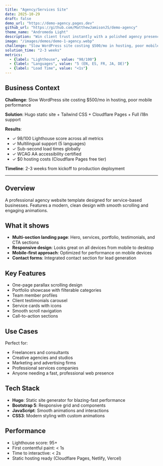 ```yaml
---
title: "Agency/Services Site"
date: 2025-10-29
draft: false
demo_url: "https://demo-agency.pages.dev"
github_url: "https://github.com/MatthewJamisonJS/demo-agency"
theme_name: "Andromeda Light"
description: "Win client trust instantly with a polished agency presence. Showcase your portfolio, convert visitors into leads, and establish credibility—launch-ready in weeks with zero hosting costs and 98/100 performance."
image: "/images/demos/demo-1-agency.webp"
challenge: "Slow WordPress site costing $500/mo in hosting, poor mobile performance"
solution_time: "2-3 weeks"
metrics:
  - {label: "Lighthouse", value: "98/100"}
  - {label: "Languages", value: "5 (EN, ES, FR, JA, DE)"}
  - {label: "Load Time", value: "<1s"}
---
```


## Business Context

**Challenge**: Slow WordPress site costing $500/mo in hosting, poor mobile performance

**Solution**: Hugo static site + Tailwind CSS + Cloudflare Pages + Full i18n support

**Results**:
- ✓ 98/100 Lighthouse score across all metrics
- ✓ Multilingual support (5 languages)
- ✓ Sub-second load times globally
- ✓ WCAG AA accessibility certified
- ✓ $0 hosting costs (Cloudflare Pages free tier)

**Timeline**: 2-3 weeks from kickoff to production deployment

---

## Overview

A professional agency website template designed for service-based businesses. Features a modern, clean design with smooth scrolling and engaging animations.

## What it shows

- **Multi-section landing page**: Hero, services, portfolio, testimonials, and CTA sections
- **Responsive design**: Looks great on all devices from mobile to desktop
- **Mobile-first approach**: Optimized for performance on mobile devices
- **Contact forms**: Integrated contact section for lead generation

## Key Features

- One-page parallax scrolling design
- Portfolio showcase with filterable categories
- Team member profiles
- Client testimonials carousel
- Service cards with icons
- Smooth scroll navigation
- Call-to-action sections

## Use Cases

Perfect for:
- Freelancers and consultants
- Creative agencies and studios
- Marketing and advertising firms
- Professional services companies
- Anyone needing a fast, professional web presence

## Tech Stack

- **Hugo**: Static site generator for blazing-fast performance
- **Bootstrap 5**: Responsive grid and components
- **JavaScript**: Smooth animations and interactions
- **CSS3**: Modern styling with custom animations

## Performance

- Lighthouse score: 95+
- First contentful paint: < 1s
- Time to interactive: < 2s
- Static hosting ready (Cloudflare Pages, Netlify, Vercel)
